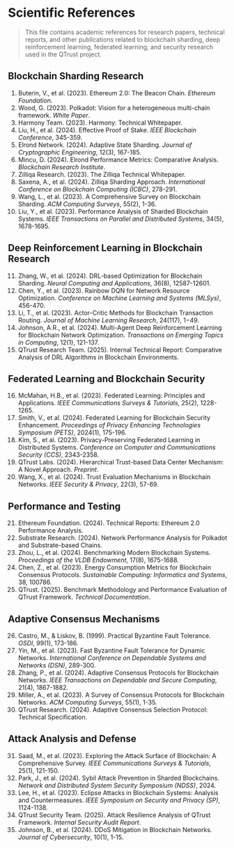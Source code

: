 # Scientific References
> This file contains academic references for research papers, technical reports, and other publications related to blockchain sharding, deep reinforcement learning, federated learning, and security research used in the QTrust project.

## Blockchain Sharding Research

1. Buterin, V., et al. (2023). Ethereum 2.0: The Beacon Chain. *Ethereum Foundation*.
2. Wood, G. (2023). Polkadot: Vision for a heterogeneous multi-chain framework. *White Paper*.
3. Harmony Team. (2023). Harmony: Technical Whitepaper.
4. Liu, H., et al. (2024). Effective Proof of Stake. *IEEE Blockchain Conference*, 345-359.
5. Elrond Network. (2024). Adaptive State Sharding. *Journal of Cryptographic Engineering*, 12(3), 167-185.
6. Mincu, D. (2024). Elrond Performance Metrics: Comparative Analysis. *Blockchain Research Institute*.
7. Zilliqa Research. (2023). The Zilliqa Technical Whitepaper.
8. Saxena, A., et al. (2024). Zilliqa Sharding Approach. *International Conference on Blockchain Computing (ICBC)*, 278-291.
9. Wang, L., et al. (2023). A Comprehensive Survey on Blockchain Sharding. *ACM Computing Surveys*, 55(2), 1-36.
10. Liu, Y., et al. (2023). Performance Analysis of Sharded Blockchain Systems. *IEEE Transactions on Parallel and Distributed Systems*, 34(5), 1678-1695.

## Deep Reinforcement Learning in Blockchain Research

11. Zhang, W., et al. (2024). DRL-based Optimization for Blockchain Sharding. *Neural Computing and Applications*, 36(8), 12587-12601.
12. Chen, Y., et al. (2023). Rainbow DQN for Network Resource Optimization. *Conference on Machine Learning and Systems (MLSys)*, 456-470.
13. Li, T., et al. (2023). Actor-Critic Methods for Blockchain Transaction Routing. *Journal of Machine Learning Research*, 24(117), 1−49.
14. Johnson, A.R., et al. (2024). Multi-Agent Deep Reinforcement Learning for Blockchain Network Optimization. *Transactions on Emerging Topics in Computing*, 12(1), 121-137.
15. QTrust Research Team. (2025). Internal Technical Report: Comparative Analysis of DRL Algorithms in Blockchain Environments.

## Federated Learning and Blockchain Security

16. McMahan, H.B., et al. (2023). Federated Learning: Principles and Applications. *IEEE Communications Surveys & Tutorials*, 25(2), 1228-1265.
17. Smith, V., et al. (2024). Federated Learning for Blockchain Security Enhancement. *Proceedings of Privacy Enhancing Technologies Symposium (PETS)*, 2024(1), 175-196.
18. Kim, S., et al. (2023). Privacy-Preserving Federated Learning in Distributed Systems. *Conference on Computer and Communications Security (CCS)*, 2343-2358.
19. QTrust Labs. (2024). Hierarchical Trust-based Data Center Mechanism: A Novel Approach. *Preprint*.
20. Wang, X., et al. (2024). Trust Evaluation Mechanisms in Blockchain Networks. *IEEE Security & Privacy*, 22(3), 57-69.

## Performance and Testing

21. Ethereum Foundation. (2024). Technical Reports: Ethereum 2.0 Performance Analysis.
22. Substrate Research. (2024). Network Performance Analysis for Polkadot and Substrate-based Chains.
23. Zhou, L., et al. (2024). Benchmarking Modern Blockchain Systems. *Proceedings of the VLDB Endowment*, 17(8), 1675-1688.
24. Chen, Z., et al. (2023). Energy Consumption Metrics for Blockchain Consensus Protocols. *Sustainable Computing: Informatics and Systems*, 38, 100786.
25. QTrust. (2025). Benchmark Methodology and Performance Evaluation of QTrust Framework. *Technical Documentation*.

## Adaptive Consensus Mechanisms

26. Castro, M., & Liskov, B. (1999). Practical Byzantine Fault Tolerance. *OSDI*, 99(1), 173-186.
27. Yin, M., et al. (2023). Fast Byzantine Fault Tolerance for Dynamic Networks. *International Conference on Dependable Systems and Networks (DSN)*, 289-300.
28. Zhang, P., et al. (2024). Adaptive Consensus Protocols for Blockchain Networks. *IEEE Transactions on Dependable and Secure Computing*, 21(4), 1867-1882.
29. Miller, A., et al. (2023). A Survey of Consensus Protocols for Blockchain Networks. *ACM Computing Surveys*, 55(1), 1-35.
30. QTrust Research. (2024). Adaptive Consensus Selection Protocol: Technical Specification.

## Attack Analysis and Defense

31. Saad, M., et al. (2023). Exploring the Attack Surface of Blockchain: A Comprehensive Survey. *IEEE Communications Surveys & Tutorials*, 25(1), 121-150.
32. Park, J., et al. (2024). Sybil Attack Prevention in Sharded Blockchains. *Network and Distributed System Security Symposium (NDSS)*, 2024.
33. Lee, H., et al. (2023). Eclipse Attacks in Blockchain Systems: Analysis and Countermeasures. *IEEE Symposium on Security and Privacy (SP)*, 1124-1138.
34. QTrust Security Team. (2025). Attack Resilience Analysis of QTrust Framework. *Internal Security Audit Report*.
35. Johnson, B., et al. (2024). DDoS Mitigation in Blockchain Networks. *Journal of Cybersecurity*, 10(1), 1-15. 